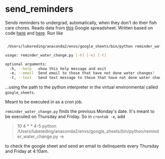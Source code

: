 # send_reminders

Sends reminders to undergrad, automatically, when they don't do their fish care chores. Reads data from [this](https://docs.google.com/spreadsheets/d/1pVwqyetFLGVl_2qQ40qCH0Nvhe7ODzKC7J_oyQsiOQg/edit#gid=0) Google spreadsheet. Written based on code [here](https://www.twilio.com/blog/2017/02/an-easy-way-to-read-and-write-to-a-google-spreadsheet-in-python.html) and [here](https://automatetheboringstuff.com/chapter16/). Run like

```bash

 /Users/lukereding/anaconda2/envs/google_sheets/bin/python reminder_water_change.py --help

usage: reminder_water_change.py [-h] [-e] [-t]

optional arguments:
  -h, --help   show this help message and exit
  -e, --email  Send email to those that have not done water changes?
  -t, --text   Send text message to those that have not done water changes?


```

...using the path to the python interpreter in the virtual environmental called `google_sheets`.

Meant to be executed in as a cron job.

`reminder_water_change.py` finds the previous Monday's date. It's meant to be executed on Thursday and Friday. So in `crontab -e`, add

> 10 4 * * 4-5 python /Users/lukereding/anaconda2/envs/google_sheets/bin/python/reminder_water_change.py -e

to check the google sheet and send an email to delinquents every Thursday and Friday at 4:10am. 

